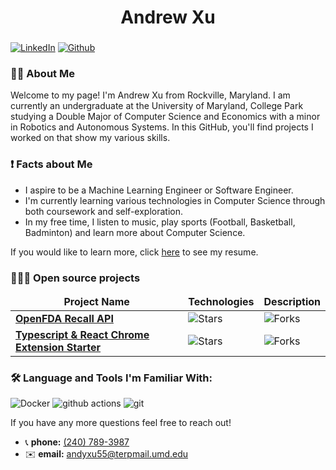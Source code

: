 <h1 align="center">Andrew Xu</h1>

###

<p>
	<a href="https://www.linkedin.com/in/andrewyexu/" target="_blank"><img alt="LinkedIn" src="https://img.shields.io/badge/linkedin-%230077B5.svg?&style=for-the-badge&logo=linkedin&logoColor=white" /></a>
	<a href="https://github.com/AndrewXu55" target="_blank"><img alt="Github" src="https://img.shields.io/badge/GitHub-%2312100E.svg?&style=for-the-badge&logo=Github&logoColor=white" /></a>
</p>

<h3 align="left"> 🧑🏻 About Me</h3>

Welcome to my page! I'm Andrew Xu from Rockville, Maryland. I am currently an undergraduate at the University of Maryland, College Park studying a Double Major of Computer Science and Economics with a minor in Robotics and Autonomous Systems. In this GitHub, you'll find projects I worked on that show my various skills.


### ❗️ Facts about Me
- I aspire to be a Machine Learning Engineer or Software Engineer.
- I'm currently learning various technologies in Computer Science through both coursework and self-exploration.
- In my free time, I listen to music, play sports (Football, Basketball, Badminton) and learn more about Computer Science.
  
If you would like to learn more, click [here](https://github.com/AndrewXu55/AndrewXu55/blob/main/Andrew_Xu_Resume.pdf) to see my resume.

### 🧑🏻‍💻 Open source projects
<table>
	<thead align="center">
		<tr border: none;>
			<td><b> Project Name </b></td>
      		<td><b> Technologies </b></td>
      		<td><b> Description </b></td>
    	</tr>
  	</thead>
  	<tbody>
    	<tr>
      		<td><a href="https://github.com/AndrewXu55/OpenFDA-Recall_API"><b>OpenFDA Recall API</b></a></td>
      		<td><img alt="Stars" src="https://img.shields.io/github/stars/thmsgbrt/react-simple-pull-to-refresh?style=flat-square&labelColor=343b41"/></td>
      		<td><img alt="Forks" src="https://img.shields.io/github/forks/thmsgbrt/react-simple-pull-to-refresh?style=flat-square&labelColor=343b41"/></td>
    	</tr>
		<tr>
      		<td><a href="https://github.com/thmsgbrt/Chrome-Extension-with-React-and-Typescript-Starter-Pack"><b>Typescript & React Chrome Extension Starter</b></a></td>
      		<td><img alt="Stars" src="https://img.shields.io/github/stars/thmsgbrt/Chrome-Extension-with-React-and-Typescript-Starter-Pack?style=flat-square&labelColor=343b41"/></td>
      		<td><img alt="Forks" src="https://img.shields.io/github/forks/thmsgbrt/Chrome-Extension-with-React-and-Typescript-Starter-Pack?style=flat-square&labelColor=343b41"/></td>
    	</tr>
	</tbody>
</table>

### 🛠 Language and Tools I'm Familiar With:
<p>
	<img alt="Docker" src="https://img.shields.io/badge/-Docker-46a2f1?style=flat-square&logo=docker&logoColor=white" />
  	<img alt="github actions" src="https://img.shields.io/badge/-Github_Actions-2088FF?style=flat-square&logo=github-actions&logoColor=white" />
  	<img alt="git" src="https://img.shields.io/badge/-Git-F05032?style=flat-square&logo=git&logoColor=white" />
</p>

If you have any more questions feel free to reach out!
- 📞 **phone:** <a href="tel:+12407893987"> (240) 789-3987</a>
- ✉️ **email:** <a href="andyxu55@terpmail.umd.edu">andyxu55@terpmail.umd.edu</a>
